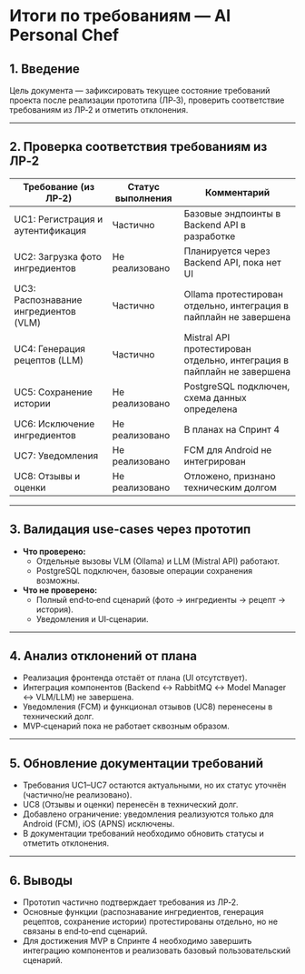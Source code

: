 # Итоги по требованиям — AI Personal Chef

## 1. Введение
Цель документа — зафиксировать текущее состояние требований проекта после реализации прототипа (ЛР‑3), проверить соответствие требованиям из ЛР‑2 и отметить отклонения.

---

## 2. Проверка соответствия требованиям из ЛР‑2

| Требование (из ЛР‑2)                           | Статус выполнения       | Комментарий |
|------------------------------------------------|-------------------------|-------------|
| UC1: Регистрация и аутентификация              | Частично                | Базовые эндпоинты в Backend API в разработке |
| UC2: Загрузка фото ингредиентов                | Не реализовано          | Планируется через Backend API, пока нет UI |
| UC3: Распознавание ингредиентов (VLM)          | Частично                | Ollama протестирован отдельно, интеграция в пайплайн не завершена |
| UC4: Генерация рецептов (LLM)                  | Частично                | Mistral API протестирован отдельно, интеграция в пайплайн не завершена |
| UC5: Сохранение истории                        | Не реализовано                | PostgreSQL подключен, схема данных определена |
| UC6: Исключение ингредиентов                   | Не реализовано          | В планах на Спринт 4 |
| UC7: Уведомления                               | Не реализовано          | FCM для Android не интегрирован |
| UC8: Отзывы и оценки                           | Не реализовано          | Отложено, признано техническим долгом |

---

## 3. Валидация use-cases через прототип
- **Что проверено:**  
  - Отдельные вызовы VLM (Ollama) и LLM (Mistral API) работают.  
  - PostgreSQL подключен, базовые операции сохранения возможны.  
- **Что не проверено:**  
  - Полный end‑to‑end сценарий (фото → ингредиенты → рецепт → история).  
  - Уведомления и UI‑сценарии.  

---

## 4. Анализ отклонений от плана
- Реализация фронтенда отстаёт от плана (UI отсутствует).  
- Интеграция компонентов (Backend ↔ RabbitMQ ↔ Model Manager ↔ VLM/LLM) не завершена.  
- Уведомления (FCM) и функционал отзывов (UC8) перенесены в технический долг.  
- MVP‑сценарий пока не работает сквозным образом.  

---

## 5. Обновление документации требований
- Требования UC1–UC7 остаются актуальными, но их статус уточнён (частично/не реализовано).  
- UC8 (Отзывы и оценки) перенесён в технический долг.  
- Добавлено ограничение: уведомления реализуются только для Android (FCM), iOS (APNS) исключены.  
- В документации требований необходимо обновить статусы и отметить отклонения.  

---

## 6. Выводы
- Прототип частично подтверждает требования из ЛР‑2.  
- Основные функции (распознавание ингредиентов, генерация рецептов, сохранение истории) протестированы отдельно, но не связаны в end‑to‑end сценарий.  
- Для достижения MVP в Спринте 4 необходимо завершить интеграцию компонентов и реализовать базовый пользовательский сценарий.
